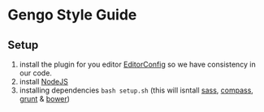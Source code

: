 Gengo Style Guide
===========

## Setup

1. install the plugin for you editor [EditorConfig](http://editorconfig.org/) so we have consistency in our code.
2. install [NodeJS](http://nodejs.org/)
3. installing dependencies `bash setup.sh` (this will isntall [sass](http://sass-lang.com/), [compass](http://compass-style.org/), [grunt](http://gruntjs.com/) & [bower](http://bower.io/))